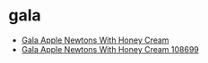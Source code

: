 # gala

 * [Gala Apple Newtons With Honey Cream](../../index/g/gala-apple-newtons-with-honey-cream-108699.json)
 * [Gala Apple Newtons With Honey Cream 108699](../../index/g/gala-apple-newtons-with-honey-cream-108699.json)
